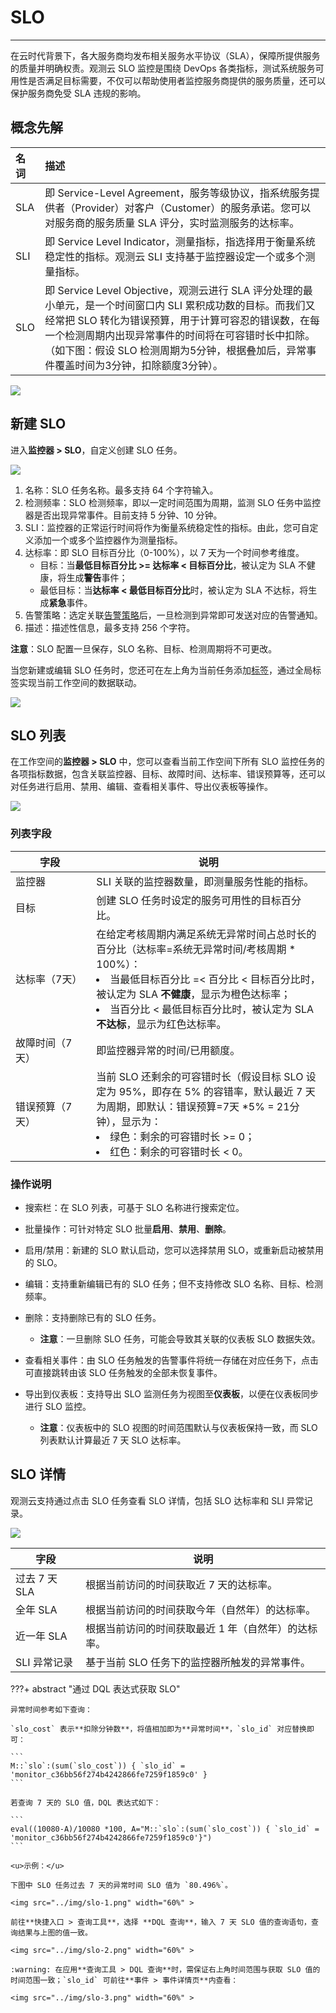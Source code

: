 # SLO
---


在云时代背景下，各大服务商均发布相关服务水平协议（SLA），保障所提供服务的质量并明确权责。观测云 SLO 监控是围绕 DevOps 各类指标，测试系统服务可用性是否满足目标需要，不仅可以帮助使用者监控服务商提供的服务质量，还可以保护服务商免受 SLA 违规的影响。


## 概念先解

| 名词      | 描述                          |
| :--------- | :---------------------------------- |
| SLA       | 即 Service-Level Agreement，服务等级协议，指系统服务提供者（Provider）对客户（Customer）的服务承诺。您可以对服务商的服务质量 SLA 评分，实时监测服务的达标率。  |
| SLI       | 即 Service Level Indicator，测量指标，指选择用于衡量系统稳定性的指标。观测云 SLI 支持基于监控器设定一个或多个测量指标。 |
| SLO   | 即 Service Level Objective，观测云进行 SLA 评分处理的最小单元，是一个时间窗口内 SLI 累积成功数的目标。而我们又经常把 SLO 转化为错误预算，用于计算可容忍的错误数，在每一个检测周期内出现异常事件的时间将在可容错时长中扣除。（如下图：假设 SLO 检测周期为5分钟，根据叠加后，异常事件覆盖时间为3分钟，扣除额度3分钟）。 |


![](img/image_4.png)

## 新建 SLO 

进入**监控器 > SLO**，自定义创建 SLO 任务。

![](img/7.slo_2.png)


1. 名称：SLO 任务名称。最多支持 64 个字符输入。 
2. 检测频率：SLO 检测频率，即以一定时间范围为周期，监测 SLO 任务中监控器是否出现异常事件。目前支持 5 分钟、10 分钟。
3. SLI：监控器的正常运行时间将作为衡量系统稳定性的指标。由此，您可自定义添加一个或多个监控器作为测量指标。
4. 达标率：即 SLO 目标百分比（0-100%），以 7 天为一个时间参考维度。
    - 目标：当**最低目标百分比 >= 达标率 < 目标百分比**，被认定为 SLA 不健康，将生成**警告**事件；
    - 最低目标：当**达标率 < 最低目标百分比**时，被认定为 SLA 不达标，将生成**紧急**事件。 
5. 告警策略：选定关联[告警策略](alert-setting.md)后，一旦检测到异常即可发送对应的告警通知。
6. 描述：描述性信息，最多支持 256 个字符。 

**注意**：SLO 配置一旦保存，SLO 名称、目标、检测周期将不可更改。

当您新建或编辑 SLO 任务时，您还可在左上角为当前任务添加[标签](../management/global-label.md)，通过全局标签实现当前工作空间的数据联动。

![](img/slo_tag.png)

## SLO 列表

在工作空间的**监控器 > SLO** 中，您可以查看当前工作空间下所有 SLO 监控任务的各项指标数据，包含关联监控器、目标、故障时间、达标率、错误预算等，还可以对任务进行启用、禁用、编辑、查看相关事件、导出仪表板等操作。

![](img/5.slo_1.png)


### 列表字段

| <div style="width: 110px">字段</div> | 说明 |
| --- | --- |
| 监控器 | SLI 关联的监控器数量，即测量服务性能的指标。 |
| 目标 | 创建 SLO 任务时设定的服务可用性的目标百分比。 |
| 达标率（7天） | 在给定考核周期内满足系统无异常时间占总时长的百分比（达标率=系统无异常时间/考核周期 * 100%）：<br><li>当最低目标百分比 =< 百分比 < 目标百分比时，被认定为 SLA **不健康**，显示为橙色达标率；<br><li>当百分比 < 最低目标百分比时，被认定为 SLA **不达标**，显示为红色达标率。 |
| 故障时间（7天） | 即监控器异常的时间/已用额度。 |
| 错误预算（7天） | 当前 SLO 还剩余的可容错时长（假设目标 SLO 设定为 95%，即存在 5% 的容错率，默认最近 7 天为周期，即默认：错误预算=7天 *5% = 21分钟），显示为：<br><li>绿色：剩余的可容错时长 >= 0；<br><li>红色：剩余的可容错时长 < 0。 |



### 操作说明

- 搜索栏：在 SLO 列表，可基于 SLO 名称进行搜索定位。 
- 批量操作：可针对特定 SLO 批量**启用**、**禁用**、**删除**。 
- 启用/禁用：新建的 SLO 默认启动，您可以选择禁用 SLO，或重新启动被禁用的 SLO。 
- 编辑：支持重新编辑已有的 SLO 任务；但不支持修改 SLO 名称、目标、检测频率。 

- 删除：支持删除已有的 SLO 任务。
    - **注意**：一旦删除 SLO 任务，可能会导致其关联的仪表板 SLO 数据失效。 

- 查看相关事件：由 SLO 任务触发的告警事件将统一存储在对应任务下，点击可直接跳转由该 SLO 任务触发的全部未恢复事件。 

- 导出到仪表板：支持导出 SLO 监测任务为视图至**仪表板**，以便在仪表板同步进行 SLO 监控。
    - **注意**：仪表板中的 SLO 视图的时间范围默认与仪表板保持一致，而 SLO 列表默认计算最近 7 天 SLO 达标率。 


## SLO 详情

观测云支持通过点击 SLO 任务查看 SLO 详情，包括 SLO 达标率和 SLI 异常记录。

![](img/image_6.png)

| 字段 | 说明 |
| --- | --- |
| 过去 7 天 SLA | 根据当前访问的时间获取近 7 天的达标率。 |
| 全年 SLA | 根据当前访问的时间获取今年（自然年）的达标率。 |
| 近一年 SLA | 根据当前访问的时间获取最近 1 年（自然年）的达标率。 |
| SLI 异常记录 | 基于当前 SLO 任务下的监控器所触发的异常事件。 |

???+ abstract "通过 DQL 表达式获取 SLO"

    异常时间参考如下查询：

    `slo_cost` 表示**扣除分钟数**，将值相加即为**异常时间**，`slo_id` 对应替换即可：

    ```
    M::`slo`:(sum(`slo_cost`)) { `slo_id` = 'monitor_c36bb56f274b4242866fe7259f1859c0' }
    ```

    若查询 7 天的 SLO 值，DQL 表达式如下：

    ```
    eval((10080-A)/10080 *100, A="M::`slo`:(sum(`slo_cost`)) { `slo_id` = 'monitor_c36bb56f274b4242866fe7259f1859c0'}")
    ```

    <u>示例：</u>

    下图中 SLO 任务过去 7 天的异常时间 SLO 值为 `80.496%`。

    <img src="../img/slo-1.png" width="60%" >

    前往**快捷入口 > 查询工具**，选择 **DQL 查询**，输入 7 天 SLO 值的查询语句，查询结果与上图的值一致。

    <img src="../img/slo-2.png" width="60%" >

    :warning: 在应用**查询工具 > DQL 查询**时，需保证右上角时间范围与获取 SLO 值的时间范围一致；`slo_id` 可前往**事件 > 事件详情页**内查看：

    <img src="../img/slo-3.png" width="60%" >










